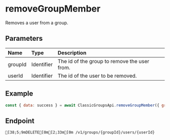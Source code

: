 
# removeGroupMember
Removes a user from a group.


## Parameters
| Name    | Type       | Description                                  |
| :------ | :--------- | :------------------------------------------- |
| groupId | Identifier | The id of the group to remove the user from. |
| userId  | Identifier | The id of the user to be removed.            |



## Example
```js copy showLineNumbers
const { data: success } = await ClassicGroupsApi.removeGroupMember({ groupId: 5850082, userId: 2655994471 }); 
```

## Endpoint
```ansi
[38;5;9mDELETE[0m[2;33m[0m /v1/groups/{groupId}/users/{userId}
```
  